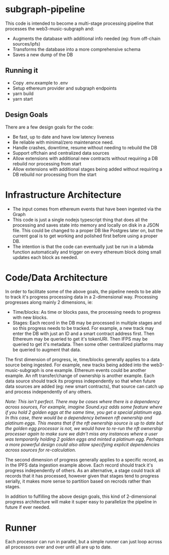 # subgraph-pipeline

This code is intended to become a multi-stage processing pipeline that processes the web3-music-subgraph and:
 - Augments the database with additional info needed (eg: from off-chain sources/ipfs)
 - Transforms the database into a more comprehensive schema
 - Saves a new dump of the DB

## Running it
 - Copy .env.example to .env
 - Setup ethereum provider and subgraph endpoints
 - yarn build
 - yarn start

## Design Goals
There are a few design goals for the code:
 - Be fast, up to date and have low latency liveness
 - Be reliable with minimal/zero maintenance need.
 - Handle crashes, downtime, resume without needing to rebuild the DB
 - Support offchain and centralized data sources
 - Allow extensions with additional new contracts without requiring a DB rebuild nor processing from start
 - Allow extensions with additional stages being added without requiring a DB rebuild nor processing from the start

# Infrastructure Architecture
 - The input comes from ethereum events that have been ingested via the Graph
 - This code is just a single nodejs typescript thing that does all the processing and saves state into memory and locally on disk in a JSON file. This could be changed to a proper DB like Postgres later on, but the current goal is to get working and polished first before using a proper DB.
 - The intention is that the code can eventually just be run in a labmda function automatically and trigger on every ethereum block doing small updates each block as needed.

# Code/Data Architecture
In order to facilitate some of the above goals, the pipeline needs to be able to track it's progress processing data in a 2-dimensional way. Processing progresses along mainly 2 dimensions, ie:
 - Time/blocks: As time or blocks pass, the processing needs to progress with new blocks.
 - Stages: Each record in the DB may be processed in multiple stages and so this progress needs to be tracked. For example, a new track may enter the DB with just an ID and a smart contract address first. Then Ethereum may be queried to get it's tokenURI. Then IFPS may be queried to get it's metadata. Then some other centralized platforms may be queried to augment that data.

The first dimension of progress, ie, time/blocks generally applies to a data source being ingested. For example, new tracks being added into the web3-music-subgraph is one example. Ethereum events could be another example. An nft transfer/change of ownership is another example. Each data source should track its progress independently so that when future data sources are added (eg: new smart contracts), that source can catch up and process independently of any others.

*Note: This isn't perfect. There may be cases where there is a dependency across sources, For example, imagine Sound.xyz adds some feature where if you hold 2 golden eggs at the same time, you get a special platinum egg. In this case, there would be a dependency between nft ownership and platinum eggs. This means that if the nft ownership source is up to date but the golden egg processor is not, we would have to re-run the nft ownership processer again to make sure we didn't miss any instances where a user was temporarily holding 2 golden eggs and minted a platinum egg. Perhaps a more powerful design could also allow specifying explicit dependencies across sources for re-calculation.*

The second dimension of progress generally applies to a specific record, as in the IPFS data ingestion example above. Each record should track it's progress independently of others. As an alternative, a stage could track all records that it has processed, however given that stages tend to progress serially, it makes more sense to partition based on recrods rather than stages.

In addition to fulfilling the above design goals, this kind of 2-dimensional progress architecture will make it super easy to parallelize the pipeline in future if ever needed.

# Runner
Each processor can run in parallel, but a simple runner can just loop across all processors over and over until all are up to date.
